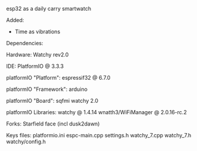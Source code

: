 esp32 as a daily carry smartwatch


Added:
- Time as vibrations



Dependencies:

Hardware: Watchy rev2.0

IDE: PlatformIO @ 3.3.3

platformIO "Platform": espressif32 @ 6.7.0

platformIO "Framework": arduino

platformIO "Board": sqfmi watchy 2.0

platformIO Libraries:
    watchy @ 1.4.14
    wnatth3/WiFiManager @ 2.0.16-rc.2

Forks:
Starfield face (incl dusk2dawn)

Keys files:
    platformio.ini
    espc-main.cpp
    settings.h
    watchy_7.cpp
    watchy_7.h
    watchy/config.h
